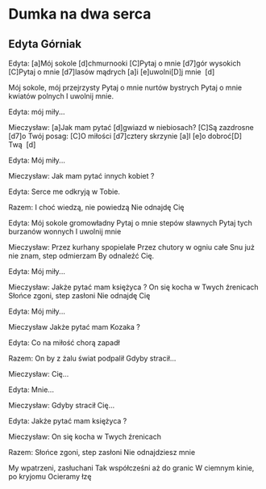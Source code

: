 # Dumka na dwa serca
## Edyta Górniak


Edyta:
[a]Mój sokole [d]chmurnooki
[C]Pytaj o mnie [d7]gór wysokich
[C]Pytaj o mnie [d7]lasów mądrych
[a]i [e]uwolni[D]j mnie  [d] 

Mój sokole, mój przejrzysty
Pytaj o mnie nurtów bystrych
Pytaj o mnie kwiatów polnych
I uwolnij mnie.

Edyta:
mój miły...

Mieczysław:
[a]Jak mam pytać [d]gwiazd w niebiosach?
[C]Są zazdrosne [d7]o Twój posag:
[C]O miłości [d7]cztery skrzynie
[a]I [e]o dobroć[D] Twą  [d] 

Edyta:
Mój miły...

Mieczysław:
Jak mam pytać innych kobiet ?

Edyta:
Serce me odkryją w Tobie.

Razem:
I choć wiedzą, nie powiedzą
Nie odnajdę Cię

Edyta:
Mój sokole gromowładny
Pytaj o mnie stepów sławnych
Pytaj tych burzanów wonnych
I uwolnij mnie

Mieczysław:
Przez kurhany spopielałe
Przez chutory w ogniu całe
Snu już nie znam, step odmierzam
By odnaleźć Cię.

Edyta:
Mój miły...

Mieczysław:
Jakże pytać mam księżyca ?
On się kocha w Twych źrenicach
Słońce zgoni, step zasłoni
Nie odnajdę Cię

Edyta:
Mój miły...

Mieczysław
Jakże pytać mam Kozaka ?

Edyta:
Co na miłość chorą zapadł

Razem:
On by z żalu świat podpalił
Gdyby stracił...

Mieczysław:
Cię...

Edyta:
Mnie...

Mieczysław:
Gdyby stracił Cię...

Edyta:
Jakże pytać mam księżyca ?

Mieczysław:
On się kocha w Twych źrenicach

Razem:
Słońce zgoni, step zasłoni
Nie odnajdziesz mnie

My wpatrzeni, zasłuchani
Tak współcześni aż do granic
W ciemnym kinie, po kryjomu
Ocieramy łzę

